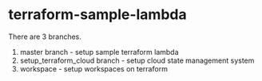 # terraform-sample-lambda

There are 3 branches. 

1. master branch - setup sample terraform lambda
2. setup_terraform_cloud branch - setup cloud state management system 
3. workspace - setup workspaces on terraform